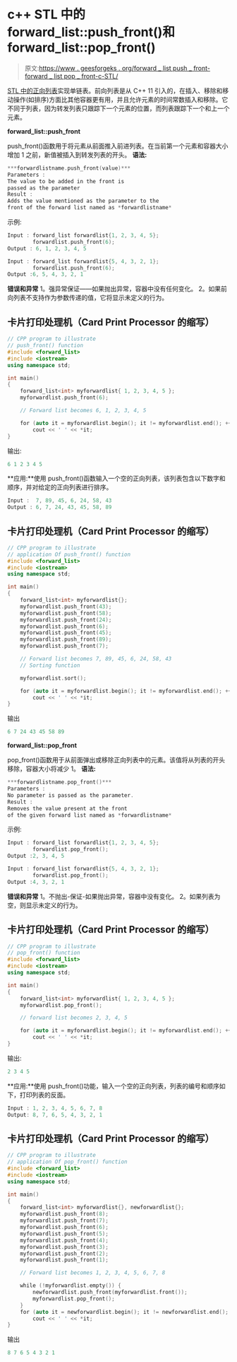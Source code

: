 # c++ STL 中的 forward_list::push_front()和 forward_list::pop_front()

> 原文:[https://www . geesforgeks . org/forward _ list push _ front-forward _ list pop _ front-c-STL/](https://www.geeksforgeeks.org/forward_listpush_front-forward_listpop_front-c-stl/)

[STL 中的正向列表](https://www.geeksforgeeks.org/forward-list-c-set-1-introduction-important-functions/)实现单链表。前向列表是从 C++ 11 引入的，在插入、移除和移动操作(如排序)方面比其他容器更有用，并且允许元素的时间常数插入和移除。它不同于列表，因为转发列表只跟踪下一个元素的位置，而列表跟踪下一个和上一个元素。

**forward_list::push_front**

push_front()函数用于将元素从前面推入前进列表。在当前第一个元素和容器大小增加 1 之前，新值被插入到转发列表的开头。
**语法:**

```cpp
***forwardlistname.push_front(value)***
Parameters :
The value to be added in the front is 
passed as the parameter
Result :
Adds the value mentioned as the parameter to the
front of the forward list named as *forwardlistname*
```

示例:

```cpp
Input : forward_list forwardlist{1, 2, 3, 4, 5};
        forwardlist.push_front(6);
Output : 6, 1, 2, 3, 4, 5

Input : forward_list forwardlist{5, 4, 3, 2, 1};
        forwardlist.push_front(6);
Output :6, 5, 4, 3, 2, 1
```

**错误和异常**
1。强异常保证——如果抛出异常，容器中没有任何变化。
2。如果前向列表不支持作为参数传递的值，它将显示未定义的行为。

## 卡片打印处理机（Card Print Processor 的缩写）

```cpp
// CPP program to illustrate
// push_front() function
#include <forward_list>
#include <iostream>
using namespace std;

int main()
{
    forward_list<int> myforwardlist{ 1, 2, 3, 4, 5 };
    myforwardlist.push_front(6);

    // Forward list becomes 6, 1, 2, 3, 4, 5

    for (auto it = myforwardlist.begin(); it != myforwardlist.end(); ++ it)
        cout << ' ' << *it;
}
```

输出:

```cpp
6 1 2 3 4 5
```

**应用:**使用 push_front()函数输入一个空的正向列表，该列表包含以下数字和顺序，并对给定的正向列表进行排序。

```cpp
Input :  7, 89, 45, 6, 24, 58, 43
Output : 6, 7, 24, 43, 45, 58, 89
```

## 卡片打印处理机（Card Print Processor 的缩写）

```cpp
// CPP program to illustrate
// application Of push_front() function
#include <forward_list>
#include <iostream>
using namespace std;

int main()
{
    forward_list<int> myforwardlist{};
    myforwardlist.push_front(43);
    myforwardlist.push_front(58);
    myforwardlist.push_front(24);
    myforwardlist.push_front(6);
    myforwardlist.push_front(45);
    myforwardlist.push_front(89);
    myforwardlist.push_front(7);

    // Forward list becomes 7, 89, 45, 6, 24, 58, 43
    // Sorting function

    myforwardlist.sort();

    for (auto it = myforwardlist.begin(); it != myforwardlist.end(); ++ it)
        cout << ' ' << *it;
}
```

输出

```cpp
6 7 24 43 45 58 89
```

**forward_list::pop_front**

pop_front()函数用于从前面弹出或移除正向列表中的元素。该值将从列表的开头移除，容器大小将减少 1。
**语法:**

```cpp
***forwardlistname.pop_front()***
Parameters :
No parameter is passed as the parameter.
Result :
Removes the value present at the front 
of the given forward list named as *forwardlistname*
```

示例:

```cpp
Input : forward_list forwardlist{1, 2, 3, 4, 5};
        forwardlist.pop_front();
Output :2, 3, 4, 5

Input : forward_list forwardlist{5, 4, 3, 2, 1};
        forwardlist.pop_front();
Output :4, 3, 2, 1
```

**错误和异常**
1。不抛出-保证-如果抛出异常，容器中没有变化。
2。如果列表为空，则显示未定义的行为。

## 卡片打印处理机（Card Print Processor 的缩写）

```cpp
// CPP program to illustrate
// pop_front() function
#include <forward_list>
#include <iostream>
using namespace std;

int main()
{
    forward_list<int> myforwardlist{ 1, 2, 3, 4, 5 };
    myforwardlist.pop_front();

    // forward list becomes 2, 3, 4, 5

    for (auto it = myforwardlist.begin(); it != myforwardlist.end(); ++ it)
        cout << ' ' << *it;
}
```

输出:

```cpp
2 3 4 5
```

**应用:**使用 push_front()功能，输入一个空的正向列表，列表的编号和顺序如下，打印列表的反面。

```cpp
Input : 1, 2, 3, 4, 5, 6, 7, 8
Output: 8, 7, 6, 5, 4, 3, 2, 1
```

## 卡片打印处理机（Card Print Processor 的缩写）

```cpp
// CPP program to illustrate
// application Of pop_front() function
#include <forward_list>
#include <iostream>
using namespace std;

int main()
{
    forward_list<int> myforwardlist{}, newforwardlist{};
    myforwardlist.push_front(8);
    myforwardlist.push_front(7);
    myforwardlist.push_front(6);
    myforwardlist.push_front(5);
    myforwardlist.push_front(4);
    myforwardlist.push_front(3);
    myforwardlist.push_front(2);
    myforwardlist.push_front(1);

    // Forward list becomes 1, 2, 3, 4, 5, 6, 7, 8

    while (!myforwardlist.empty()) {
        newforwardlist.push_front(myforwardlist.front());
        myforwardlist.pop_front();
    }
    for (auto it = newforwardlist.begin(); it != newforwardlist.end(); ++ it)
        cout << ' ' << *it;
}
```

输出

```cpp
8 7 6 5 4 3 2 1
```
